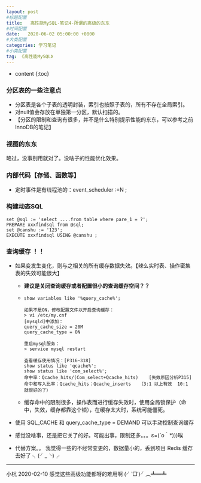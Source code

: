 ```yaml
---
layout: post
#标题配置
title:   高性能MySQL-笔记4-所谓的高级的东东
#时间配置
date:   2020-06-02 05:00:00 +0800
#大类配置
categories: 学习笔记
#小类配置
tag: 《高性能MySQL》
---
```


* content
{:toc}



### 分区表的一些注意点

* 分区表是各个子表的透明封装，索引也按照子表的，所有不存在全局索引。
* 对null值会存放在单独第一分区，默认扫描的。
* 【分区的限制和查询有很多，并不是什么特别提示性能的东东，可以参考之前InnoDB的笔记】

### 视图的东东

略过，没事别用就对了。没啥子的性能优化效果。

### 内部代码【存储、函数等】

* 定时事件是有线程池的：event_scheduler :=N ;

### 构建动态SQL

```mysql
set @sql := 'select ....from table where pare_1 = ?';
PREPARE xxxfindsql from @sql;
set @canshu := '123';
EXECUTE xxxfindsql USING @canshu ;
```

### 查询缓存 ！！

* 如果变发生变化，则与之相关的所有缓存数据失效。【辣么实时表、操作密集表的失效可能很大】

  * **建议是关闭查询缓存或者配置很小的查询缓存空间？？**

  * ```mysql
    show variables like '%query_cache%'; 
    
    如果不是ON，修改配置文件以开启查询缓存：
    > vi /etc/my.cnf
    [mysqld]中添加：
    query_cache_size = 20M
    query_cache_type = ON
     
    重启mysql服务：
    > service mysql restart
    
    查看缓存使用情况：[P316~318]
    show status like 'qcache%';  
    show status like 'com_select%';  
    命中率：Qcache_hits/(Com_select+Qcache_hits)    [失效原因分析P315]
    命中和写入比率：Qcache_hits：Qcache_inserts   （3:1 以上有效  10:1 就很好的了）
    
    ```

  * 缓存命中的限制很多，操作表而进行缓存失效时，使用全局锁保护（命中，失效，缓存都靠这个锁），在缓存太大时，系统可能僵死。

* 使用 SQL_CACHE 和 query_cache_type = DEMAND 可以手动控制查询缓存

* 感觉没啥事，还是把它关了的好。可能出事，限制还多。。。ε=(´ο｀*)))唉

* 代替方案。。 我觉得一些的不经常变更的，数据量小的，丢到项目 Redis 缓存去好了 ╮(╯_╰)╭

---

小杭 2020-02-10  感觉这些高级功能都呀的难用啊  (╯‵□′)╯︵┻━┻   
